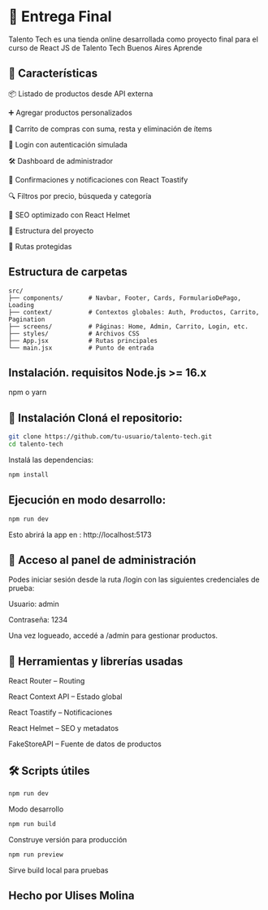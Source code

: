 # 🛒 Entrega Final

Talento Tech es una tienda online desarrollada como proyecto final para el curso de React JS de Talento Tech Buenos Aires Aprende


## 🚀 Características

📦 Listado de productos desde API externa

➕ Agregar productos personalizados

🛒 Carrito de compras con suma, resta y eliminación de ítems

🔐 Login con autenticación simulada

🛠 Dashboard de administrador

🧾 Confirmaciones y notificaciones con React Toastify

🔍 Filtros por precio, búsqueda y categoría

🔰 SEO optimizado con React Helmet

📂 Estructura del proyecto

🔐 Rutas protegidas

## Estructura de carpetas

```
src/
├── components/       # Navbar, Footer, Cards, FormularioDePago, Loading
├── context/          # Contextos globales: Auth, Productos, Carrito, Pagination
├── screens/          # Páginas: Home, Admin, Carrito, Login, etc.
├── styles/           # Archivos CSS
├── App.jsx           # Rutas principales
└── main.jsx          # Punto de entrada

```
## Instalación. requisitos Node.js >= 16.x

npm o yarn

## 🔧 Instalación Cloná el repositorio:

```bash
git clone https://github.com/tu-usuario/talento-tech.git
cd talento-tech
```
Instalá las dependencias:

```bash
npm install
```

## Ejecución en modo desarrollo:

```bash
npm run dev
```

Esto abrirá la app en : http://localhost:5173

## 🔑 Acceso al panel de administración
Podes iniciar sesión desde la ruta /login con las siguientes credenciales de prueba:

Usuario: admin

Contraseña: 1234 

Una vez logueado, accedé a /admin para gestionar productos.


## 🧪 Herramientas y librerías usadas

React Router – Routing

React Context API – Estado global

React Toastify – Notificaciones

React Helmet – SEO y metadatos

FakeStoreAPI – Fuente de datos de productos

## 🛠 Scripts útiles

```bash
npm run dev
```
Modo desarrollo

```bash
npm run build
```
Construye versión para producción

```bash
npm run preview
```
Sirve build local para pruebas

##

## Hecho por Ulises Molina


